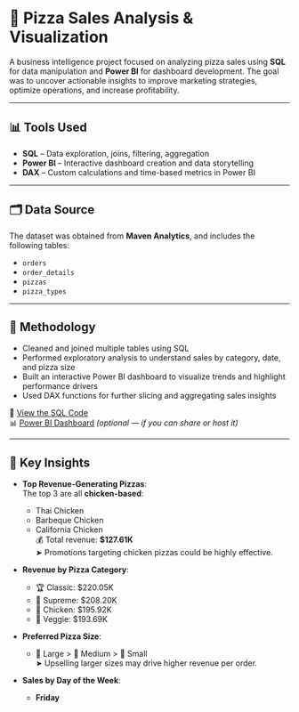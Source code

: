# 🍕 Pizza Sales Analysis & Visualization

A business intelligence project focused on analyzing pizza sales using **SQL** for data manipulation and **Power BI** for dashboard development. The goal was to uncover actionable insights to improve marketing strategies, optimize operations, and increase profitability.

---

## 📊 Tools Used

- **SQL** – Data exploration, joins, filtering, aggregation
- **Power BI** – Interactive dashboard creation and data storytelling
- **DAX** – Custom calculations and time-based metrics in Power BI

---

## 🗂️ Data Source

The dataset was obtained from **Maven Analytics**, and includes the following tables:

- `orders`
- `order_details`
- `pizzas`
- `pizza_types`

---

## 🧠 Methodology

- Cleaned and joined multiple tables using SQL
- Performed exploratory analysis to understand sales by category, date, and pizza size
- Built an interactive Power BI dashboard to visualize trends and highlight performance drivers
- Used DAX functions for further slicing and aggregating sales insights

📁 [View the SQL Code](https://github.com/ShariarN96/Pizza-sales-analysis/blob/main/pizza.sql)  
📊 [Power BI Dashboard]() *(optional — if you can share or host it)*

---

## 📌 Key Insights

- **Top Revenue-Generating Pizzas**:  
  The top 3 are all **chicken-based**:  
  - Thai Chicken  
  - Barbeque Chicken  
  - California Chicken  
  💰 Total revenue: **$127.61K**  
  ➤ Promotions targeting chicken pizzas could be highly effective.

- **Revenue by Pizza Category**:  
  - 🏆 Classic: $220.05K  
  - 🥈 Supreme: $208.20K  
  - 🥉 Chicken: $195.92K  
  - 🥬 Veggie: $193.69K

- **Preferred Pizza Size**:  
  - 🥇 Large > 🥈 Medium > 🥉 Small  
  ➤ Upselling larger sizes may drive higher revenue per order.

- **Sales by Day of the Week**:  
  - **Friday**
